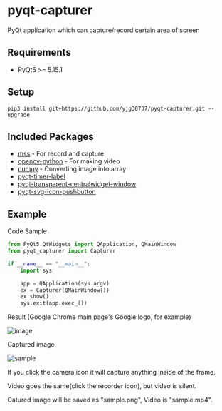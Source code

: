 # pyqt-capturer
PyQt application which can capture/record certain area of screen

## Requirements
* PyQt5 >= 5.15.1

## Setup
```pip3 install git+https://github.com/yjg30737/pyqt-capturer.git --upgrade```

## Included Packages
* <a href="https://pypi.org/project/mss">mss</a> - For record and capture
* <a href="https://pypi.org/project/opencv-python">opencv-python</a> - For making video
* <a href="https://numpy.org">numpy</a> - Converting image into array
* <a href="https://github.com/yjg30737/pyqt-timer-label.git">pyqt-timer-label</a>
* <a href="https://github.com/yjg30737/pyqt-transparent-centralwidget-window.git">pyqt-transparent-centralwidget-window</a>
* <a href="https://github.com/yjg30737/pyqt-svg-icon-pushbutton.git">pyqt-svg-icon-pushbutton</a>

## Example
Code Sample
```python
from PyQt5.QtWidgets import QApplication, QMainWindow
from pyqt_capturer import Capturer

if __name__ == "__main__":
    import sys

    app = QApplication(sys.argv)
    ex = Capturer(QMainWindow())
    ex.show()
    sys.exit(app.exec_())
```

Result (Google Chrome main page's Google logo, for example)

![image](https://user-images.githubusercontent.com/55078043/160045489-a7b016cf-0528-4a49-b085-f4e99869d5c4.png)

Captured image

![sample](https://user-images.githubusercontent.com/55078043/160045548-90708381-7870-435d-b750-051533d878a2.png)

If you click the camera icon it will capture anything inside of the frame.

Video goes the same(click the recorder icon), but video is silent.

Catured image will be saved as "sample.png", Video is "sample.mp4".
